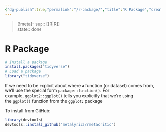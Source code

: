 ```yaml
---
{"dg-publish":true,"permalink":"/r-package/","title":"R Package","created":"2022-09-11T20:20:44","updated":"2022-09-19T00:00:10"}
---
```


> [!meta]-
sup:: [[R\|R]]  
state:: done

# R Package

```r
# Install a package
install.packages("tidyverse")
# Load a package
library("tidyverse")
```

If we need to be explicit about where a function (or dataset) comes from, we’ll use the special form `package::function()`. For example, `ggplot2::ggplot()` tells you explicitly that we’re using the `ggplot()` function from the `ggplot2` package

To install from GitHub:

```R
library(devtools)
devtools::install_github("metalyrics/rmetacritic")
```
